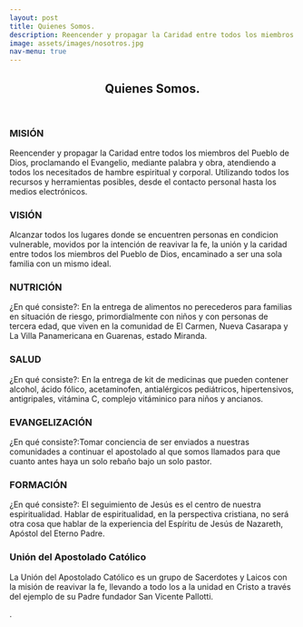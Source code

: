 ```yaml
---
layout: post
title: Quienes Somos.
description: Reencender y propagar la Caridad entre todos los miembros del Pueblo de Dios
image: assets/images/nosotros.jpg
nav-menu: true
---
```



<section id="one">
	<div class="inner">
<header class="major"><h1>Quienes Somos.</h1></header>

<div class="row">
	
<div class="6u 12u$(small)">
<h3>MISIÓN</h3>
<p>Reencender y propagar la Caridad entre todos los miembros del Pueblo de Dios, proclamando el Evangelio, mediante palabra y obra, atendiendo a todos los necesitados de hambre espiritual y corporal. Utilizando todos los recursos y herramientas posibles, desde el contacto personal hasta los medios electrónicos.</p>
</div>
	
<div class="6u$ 12u$(small)">
<h3>VISIÓN</h3>
<p>Alcanzar todos los lugares donde se encuentren personas en condicion vulnerable, movidos por la intención de reavivar la fe, la unión y la caridad entre todos los miembros del Pueblo de Dios, encaminado a ser una sola familia con un mismo ideal.</p>
</div>

</div><!--/row-->
 
<!-- Break -->
<div class="row">
<div class="4u 12u$(medium)">
<h3>NUTRICIÓN</h3>
<p>¿En qué consiste?: En la entrega de alimentos no perecederos para familias en situación de riesgo, primordialmente con niños y con personas de tercera edad, que viven en la comunidad de El Carmen, Nueva Casarapa y La Villa Panamericana en Guarenas, estado Miranda.</p>
</div>

<div class="4u 12u$(medium)">
<h3>SALUD</h3>
<p>¿En qué consiste?: En la entrega de kit de medicinas que pueden contener alcohol, ácido fólico, acetaminofen, antialérgicos pediátricos, hipertensivos, antigripales, vitámina C, complejo vitáminico para niños y ancianos.</p>
</div>

<div class="4u$ 12u$(medium)">
<h3>EVANGELIZACIÓN</h3>
<p>¿En qué consiste?:Tomar conciencia de ser enviados a nuestras comunidades a continuar el apostolado al que somos llamados para que cuanto antes haya un solo rebaño bajo un solo pastor.</p>
</div>
</div><!--/row-->

<div class="row">
 <div class="4u$ 12u$(medium)">
<h3>FORMACIÓN</h3>
<p>¿En qué consiste?: El seguimiento de Jesús es el centro de nuestra espiritualidad. Hablar de espiritualidad, en la perspectiva cristiana, no será otra cosa que hablar de la experiencia del Espíritu de Jesús de Nazareth, Apóstol del Eterno Padre.</p>
</div>

<div class="4u$ 12u$(medium)">
<h3>Unión del Apostolado Católico</h3>
<p>La Unión del Apostolado Católico es un grupo de Sacerdotes y Laicos con la misión de reavivar la fe, llevando a todo los a la unidad en Cristo a través del ejemplo de su Padre fundador San Vicente Pallotti.</p>
</div>
<div class="4u$ 12u$(medium)">

<p>.</p>
</div>
</div><!--/row-->

</div>
</section>
